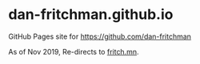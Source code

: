 
# dan-fritchman.github.io

GitHub Pages site for https://github.com/dan-fritchman

As of Nov 2019, Re-directs to [fritch.mn](https://fritch.mn).


